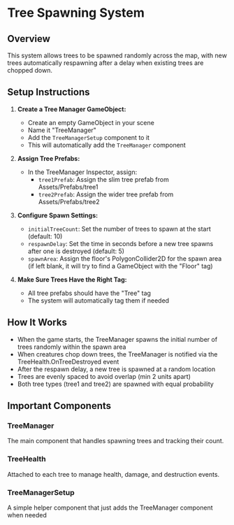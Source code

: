 # Tree Spawning System

## Overview
This system allows trees to be spawned randomly across the map, with new trees automatically respawning after a delay when existing trees are chopped down.

## Setup Instructions

1. **Create a Tree Manager GameObject:**
   - Create an empty GameObject in your scene
   - Name it "TreeManager"
   - Add the `TreeManagerSetup` component to it
   - This will automatically add the `TreeManager` component

2. **Assign Tree Prefabs:**
   - In the TreeManager Inspector, assign:
     - `tree1Prefab`: Assign the slim tree prefab from Assets/Prefabs/tree1
     - `tree2Prefab`: Assign the wider tree prefab from Assets/Prefabs/tree2

3. **Configure Spawn Settings:**
   - `initialTreeCount`: Set the number of trees to spawn at the start (default: 10)
   - `respawnDelay`: Set the time in seconds before a new tree spawns after one is destroyed (default: 5)
   - `spawnArea`: Assign the floor's PolygonCollider2D for the spawn area (if left blank, it will try to find a GameObject with the "Floor" tag)

4. **Make Sure Trees Have the Right Tag:**
   - All tree prefabs should have the "Tree" tag
   - The system will automatically tag them if needed

## How It Works
- When the game starts, the TreeManager spawns the initial number of trees randomly within the spawn area
- When creatures chop down trees, the TreeManager is notified via the TreeHealth.OnTreeDestroyed event
- After the respawn delay, a new tree is spawned at a random location
- Trees are evenly spaced to avoid overlap (min 2 units apart)
- Both tree types (tree1 and tree2) are spawned with equal probability

## Important Components

### TreeManager
The main component that handles spawning trees and tracking their count.

### TreeHealth
Attached to each tree to manage health, damage, and destruction events.

### TreeManagerSetup
A simple helper component that just adds the TreeManager component when needed 